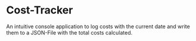 # Cost-Tracker
An intuitive console application to log costs with the current date and write them to a JSON-File with the total costs calculated.
